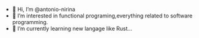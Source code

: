 - 👋 Hi, I’m @antonio-nirina
- 👀 I’m interested in functional programing,everything related to software programming.
- 🌱 I’m currently learning new langage like Rust...

<!---
antonio-nirina/antonio-nirina is a ✨ special ✨ repository because its `README.md` (this file) appears on your GitHub profile.
You can click the Preview link to take a look at your changes.
--->

